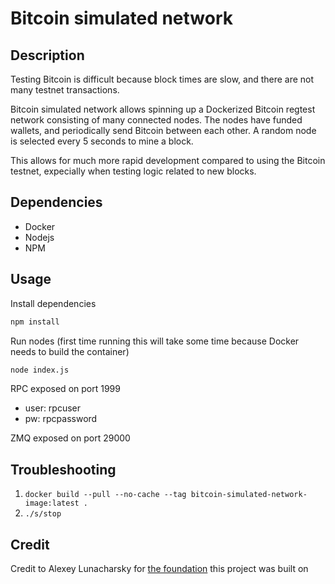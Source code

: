 # Bitcoin simulated network

## Description

Testing Bitcoin is difficult because block times are slow, and there are not many testnet transactions.

Bitcoin simulated network allows spinning up a Dockerized Bitcoin regtest network consisting of many connected nodes. The nodes have funded wallets, and periodically send Bitcoin between each other. A random node is selected every 5 seconds to mine a block.

This allows for much more rapid development compared to using the Bitcoin testnet, expecially when testing logic related to new blocks.

## Dependencies

- Docker
- Nodejs
- NPM

## Usage

Install dependencies

```bash
npm install
```

Run nodes (first time running this will take some time because Docker needs to build the container)

```bash
node index.js
```

RPC exposed on port 1999

- user: rpcuser
- pw: rpcpassword

ZMQ exposed on port 29000

## Troubleshooting

1. `docker build --pull --no-cache --tag bitcoin-simulated-network-image:latest .`
2. `./s/stop`

## Credit

Credit to Alexey Lunacharsky for [the foundation](https://github.com/alun/bitcoin-regtest) this project was built on
